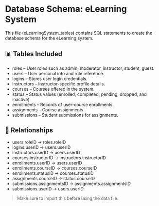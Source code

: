 # Database Schema: eLearning System

This file (eLearningSystem_tables) contains SQL statements to create the database schema for the eLearning system.

## 📊 Tables Included

- roles – User roles such as admin, moderator, instructor, student, guest.
- users – User personal info and role reference.
- logins – Stores user login credentials.
- instructors – Instructor-specific profile details.
- courses – Courses offered in the system.
- status – Status values (enrolled, completed, pending, dropped, and inactive)
- enrollments – Records of user-course enrollments.
- assignments – Course assignments.
- submissions – Student submissions for assignments.

## 🧱 Relationships

- users.roleID → roles.roleID
- logins.userID → users.userID
- instructors.userID → users.userID
- courses.instructorID → instructors.instructorID
- enrollments.userID → users.userID
- enrollments.courseID → courses.courseID
- enrollments.statusID → courses.statusID
- assignments.courseID → status.courseID
- submissions.assignmentsID → assignments.assignmentsID
- submissions.userID → users.userID

> Make sure to import this before using the data file.
